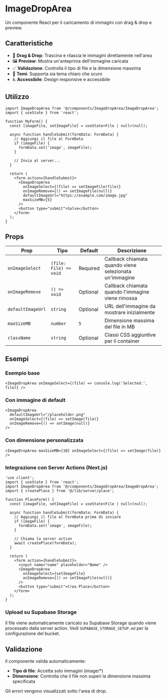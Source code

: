 # ImageDropArea

Un componente React per il caricamento di immagini con drag & drop e preview.

## Caratteristiche

- 🎯 **Drag & Drop**: Trascina e rilascia le immagini direttamente nell'area
- 🖼️ **Preview**: Mostra un'anteprima dell'immagine caricata
- ✅ **Validazione**: Controlla il tipo di file e la dimensione massima
- 🎨 **Temi**: Supporta sia tema chiaro che scuro
- ♿ **Accessibile**: Design responsive e accessibile

## Utilizzo

```tsx
import ImageDropArea from '@/components/ImageDropArea/ImageDropArea';
import { useState } from 'react';

function MyForm() {
  const [imageFile, setImageFile] = useState<File | null>(null);

  async function handleSubmit(formData: FormData) {
    // Aggiungi il file al FormData
    if (imageFile) {
      formData.set('image', imageFile);
    }

    // Invia al server...
  }

  return (
    <form action={handleSubmit}>
      <ImageDropArea
        onImageSelect={(file) => setImageFile(file)}
        onImageRemove={() => setImageFile(null)}
        defaultImageUrl="https://example.com/image.jpg"
        maxSizeMB={5}
      />
      <button type="submit">Salva</button>
    </form>
  );
}
```

## Props

| Prop              | Tipo                   | Default  | Descrizione                                            |
| ----------------- | ---------------------- | -------- | ------------------------------------------------------ |
| `onImageSelect`   | `(file: File) => void` | Required | Callback chiamata quando viene selezionata un'immagine |
| `onImageRemove`   | `() => void`           | Optional | Callback chiamata quando l'immagine viene rimossa      |
| `defaultImageUrl` | `string`               | Optional | URL dell'immagine da mostrare inizialmente             |
| `maxSizeMB`       | `number`               | `5`      | Dimensione massima del file in MB                      |
| `className`       | `string`               | Optional | Classi CSS aggiuntive per il container                 |

## Esempi

### Esempio base

```tsx
<ImageDropArea onImageSelect={(file) => console.log('Selected:', file)} />
```

### Con immagine di default

```tsx
<ImageDropArea
  defaultImageUrl="/placeholder.png"
  onImageSelect={(file) => setImage(file)}
  onImageRemove={() => setImage(null)}
/>
```

### Con dimensione personalizzata

```tsx
<ImageDropArea maxSizeMB={10} onImageSelect={(file) => setImage(file)} />
```

### Integrazione con Server Actions (Next.js)

```tsx
'use client';
import { useState } from 'react';
import ImageDropArea from '@/components/ImageDropArea/ImageDropArea';
import { createPlace } from '@/lib/server/place';

function PlaceForm() {
  const [imageFile, setImageFile] = useState<File | null>(null);

  async function handleSubmit(formData: FormData) {
    // Aggiungi il file al FormData prima di inviare
    if (imageFile) {
      formData.set('image', imageFile);
    }

    // Chiama la server action
    await createPlace(formData);
  }

  return (
    <form action={handleSubmit}>
      <input name="name" placeholder="Nome" />
      <ImageDropArea
        onImageSelect={setImageFile}
        onImageRemove={() => setImageFile(null)}
      />
      <button type="submit">Crea Place</button>
    </form>
  );
}
```

### Upload su Supabase Storage

Il file viene automaticamente caricato su Supabase Storage quando viene processato dalla server action. Vedi `SUPABASE_STORAGE_SETUP.md` per la configurazione del bucket.

## Validazione

Il componente valida automaticamente:

- **Tipo di file**: Accetta solo immagini (image/\*)
- **Dimensione**: Controlla che il file non superi la dimensione massima specificata

Gli errori vengono visualizzati sotto l'area di drop.
